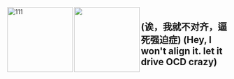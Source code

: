 <img align="left" alt="111" src="https://github-profile-summary-cards.vercel.app/api/cards/profile-details?username=Dawn-LX&theme=github" height="150"/>

<img align="left" src="https://github-profile-summary-cards.vercel.app/api/cards/stats?username=Dawn-LX&theme=github" height="150"/>

## (诶，我就不对齐，逼死强迫症) (Hey, I won't align it. let it drive OCD crazy)
